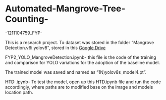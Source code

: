 # Automated-Mangrove-Tree-Counting-
-1211104759_FYP-

This is a research project. To dataset was stored in the folder “Mangrove Detection.v6i.yolov8", stored in this [Google Drive]([url](https://drive.google.com/drive/folders/1-MO_hpmxthjhIZpfaFuaQoce7LfbK1i2?usp=sharing)) 

FYP2_YOLO_MangroveDetection.ipynb- this file is the code of the training and comparison for YOLO variations for the adoption of the baseline model. 

The trained model was saved and named as “(N)yolov8s_model4.pt”.

HTD .ipynb- To test the model, open up this HTD.ipynb file and run the code accordingly, where paths are to modified base on the image and models location path.
